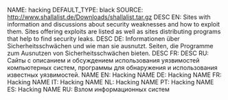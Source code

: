 NAME:   hacking
DEFAULT_TYPE: black
SOURCE: http://www.shallalist.de/Downloads/shallalist.tar.gz
DESC EN: Sites with information and discussions about security weaknesses and how to exploit them. Sites offering exploits are listed as well as sites distributing programs that help to find security leaks.
DESC DE: Informationen über Sicherheitsschwächen und wie man sie ausnutzt. Seiten, die Programme zum Ausnutzen von Sicherheitsschwächen bieten.
DESC FR: 
DESC RU: Сайты с описанием и обсуждением использования уязвимостей компьютерных систем, программы для обнаружения и использования известных уязвимостей.
NAME EN: Hacking
NAME DE: Hacking
NAME FR: Hacking
NAME IT: Hacking
NAME NL: Hacking
NAME PT: Hacking
NAME ES: Hacking
NAME RU: Взлом информационных систем

